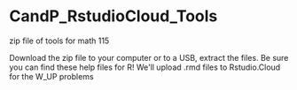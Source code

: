 # CandP_RstudioCloud_Tools
zip file of tools for math 115

Download the zip file to your computer or to a USB, extract the files. 
Be sure you can find these help files for R!    We'll upload .rmd files to Rstudio.Cloud for the W_UP problems 

